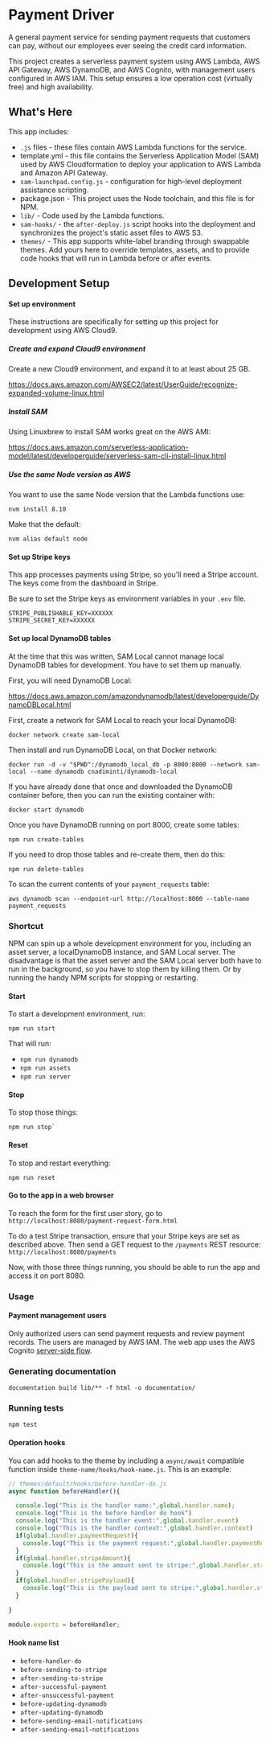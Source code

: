 Payment Driver
==============

A general payment service for sending payment requests that customers can pay, without our employees ever seeing the credit card information.

This project creates a serverless payment system using AWS Lambda, AWS API Gateway, AWS DynamoDB, and AWS Cognito, with management users configured in AWS IAM.  This setup ensures a low operation cost (virtually free) and high availability.

What's Here
-----------

This app includes:

* ```.js``` files - these files contain AWS Lambda functions for the service.
* template.yml - this file contains the Serverless Application Model (SAM) used by AWS Cloudformation to deploy your application to AWS Lambda and Amazon API Gateway.
* ```sam-launchpad.config.js``` - configuration for high-level deployment assistance scripting.
* package.json - This project uses the Node toolchain, and this file is for NPM.
* ```lib/``` - Code used by the Lambda functions.
* ```sam-hooks/``` - the ```after-deploy.js``` script hooks into the deployment and synchronizes the project's static asset files to AWS S3.
* ```themes/``` - This app supports white-label branding through swappable themes.  Add yours here to override templates, assets, and to provide code hooks that will run in Lambda before or after events.

Development Setup
-----------------

#### Set up environment

These instructions are specifically for setting up this project for development using AWS Cloud9.

##### Create and expand Cloud9 environment

Create a new Cloud9 environment, and expand it to at least about 25 GB.

https://docs.aws.amazon.com/AWSEC2/latest/UserGuide/recognize-expanded-volume-linux.html

##### Install SAM

Using Linuxbrew to install SAM works great on the AWS AMI:

https://docs.aws.amazon.com/serverless-application-model/latest/developerguide/serverless-sam-cli-install-linux.html

##### Use the same Node version as AWS

You want to use the same Node version that the Lambda functions use:

    nvm install 8.10

Make that the default:

    nvm alias default node

#### Set up Stripe keys

This app processes payments using Stripe, so you'll need a Stripe account.  The keys come from the dashboard in Stripe.

Be sure to set the Stripe keys as environment variables in your `.env` file.

    STRIPE_PUBLISHABLE_KEY=XXXXXX
    STRIPE_SECRET_KEY=XXXXXX

#### Set up local DynamoDB tables

At the time that this was written, SAM Local cannot manage local DynamoDB tables for development.  You have to set them up manually.

First, you will need DynamoDB Local:

https://docs.aws.amazon.com/amazondynamodb/latest/developerguide/DynamoDBLocal.html

First, create a network for SAM Local to reach your local DynamoDB:

    docker network create sam-local

Then install and run DynamoDB Local, on that Docker network:

    docker run -d -v "$PWD":/dynamodb_local_db -p 8000:8000 --network sam-local --name dynamodb cnadiminti/dynamodb-local

If you have already done that once and downloaded the DynamoDB container before, then you can run the existing container with:

    docker start dynamodb

Once you have DynamoDB running on port 8000, create some tables:

    npm run create-tables

If you need to drop those tables and re-create them, then do this:

    npm run delete-tables

To scan the current contents of your ```payment_requests``` table:

    aws dynamodb scan --endpoint-url http://localhost:8000 --table-name payment_requests

### Shortcut

NPM can spin up a whole development environment for you, including an asset server,  a localDynamoDB instance, and SAM Local server.  The disadvantage is that the asset server and the SAM Local server both have to run in the background, so you have to stop them by killing them.  Or by running the handy NPM scripts for stopping or restarting.

#### Start

To start a development environment, run:

    npm run start

That will run:

* `npm run dynamodb`
* `npm run assets`
* `npm run server`

#### Stop

To stop those things:

    npm run stop`

#### Reset

To stop and restart everything:

    npm run reset

#### Go to the app in a web browser

To reach the form for the first user story, go to ```http://localhost:8080/payment-request-form.html```

To do a test Stripe transaction, ensure that your Stripe keys are set as described above.  Then send a GET request to the ```/payments``` REST resource: ```http://localhost:8080/payments```

Now, with those three things running, you should be able to run the app and access it on port 8080.

### Usage

#### Payment management users

Only authorized users can send payment requests and review payment records.  The users are managed by AWS IAM.  The web app uses the AWS Cognito [server-side flow](https://docs.aws.amazon.com/cognito/latest/developerguide/amazon-cognito-user-pools-authentication-flow.html#amazon-cognito-user-pools-server-side-authentication-flow).

### Generating documentation

    documentation build lib/** -f html -o documentation/

### Running tests

    npm test

#### Operation hooks
You can add hooks to the theme by including a `async/await` compatible function inside `theme-name/hooks/hook-name.js`.
This is an example:
```javascript
// themes/default/hooks/before-handler-do.js
async function beforeHandler(){

  console.log("This is the handler name:",global.handler.name);
  console.log("This is the before handler do hook")
  console.log("This is the handler event:",global.handler.event)
  console.log("This is the handler context:",global.handler.context)
  if(global.handler.paymentRequest){
    console.log("This is the payment request:",global.handler.paymentRequest);
  }
  if(global.handler.stripeAmount){
    console.log("This is the amount sent to stripe:",global.handler.stripeAmount);
  }
  if(global.handler.stripePayload){
    console.log("This is the payload sent to stripe:",global.handler.stripePayload);
  }

}

module.exports = beforeHandler;

```

#### Hook name list
- `before-handler-do`
- `before-sending-to-stripe`
- `after-sending-to-stripe`
- `after-successful-payment`
- `after-unsuccessful-payment`
- `before-updating-dynamodb`
- `after-updating-dynamodb`
- `before-sending-email-notifications`
- `after-sending-email-notifications`
